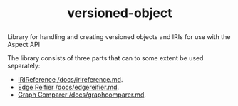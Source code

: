 # <p align="center">versioned-object</p>
Library for handling and creating versioned objects and IRIs for use with the Aspect API

The library consists of three parts that can to some extent be used separately:

* [IRIReference /docs/irireference.md](docs/irireference.md).
* [Edge Reifier /docs/edgereifier.md](docs/edgereifier.md).
* [Graph Comparer /docs/graphcomparer.md](docs/graphcomparer.md).
